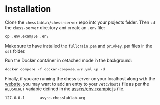 # Installation

Clone the `chesslablab/chess-server` repo into your projects folder. Then `cd` the `chess-server` directory and create an `.env` file:

```txt
cp .env.example .env
```

Make sure to have installed the `fullchain.pem` and `privkey.pem` files in the `ssl` folder.

Run the Docker container in detached mode in the background:

```txt
docker compose -f docker-compose.wss.yml up -d
```

Finally, if you are running the chess server on your localhost along with the [website](https://github.com/chesslablab/website), you may want to add an entry to your `/etc/hosts` file as per the `WEBSOCKET` variable defined in the [assets/env.example.js](https://github.com/chesslablab/website/blob/main/assets/env.example.js) file.

```txt
127.0.0.1       async.chesslablab.org
```
